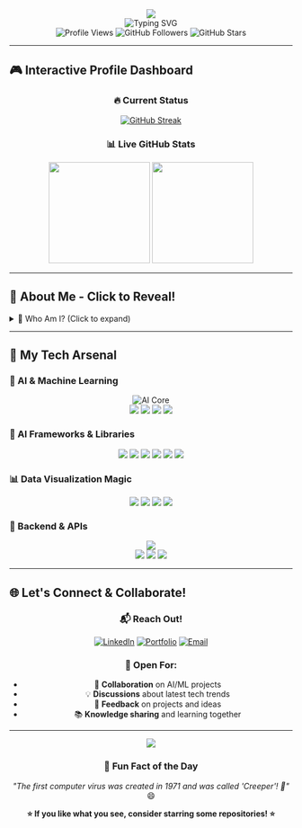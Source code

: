 <div align="center">
  <img src="https://capsule-render.vercel.app/api?type=waving&color=0:EEFF00,100:a82da8&height=200&section=header&text=Hi,%20I'm%20Arda%20Öztüner&fontSize=40&fontColor=fff&animation=twinkling"/>
</div>

<div align="center">
  <img src="https://readme-typing-svg.herokuapp.com?font=Fira+Code&pause=1000&color=2E9EF7&center=true&vCenter=true&width=600&lines=🤖+AI+%26+Machine+Learning+Engineer;📊+Data+Scientist+%26+Analyst;🖼️+Computer+Vision+Specialist;🚀+Building+Intelligent+Systems;💡+Turning+Data+into+Insights;🎯+Always+Learning+Something+New!" alt="Typing SVG" />
</div>

<div align="center">
  <img src="https://komarev.com/ghpvc/?username=arda92a&label=Profile%20Views&color=0e75b6&style=flat" alt="Profile Views" />
  <img src="https://img.shields.io/github/followers/arda92a?label=Followers&style=social" alt="GitHub Followers" />
  <img src="https://img.shields.io/github/stars/arda92a?label=Total%20Stars&style=social" alt="GitHub Stars" />
</div>

---

## 🎮 Interactive Profile Dashboard

<div align="center">
  
### 🔥 Current Status
[![GitHub Streak](https://github-readme-streak-stats.herokuapp.com?user=arda92a&theme=radical&hide_border=true&date_format=M%20j%5B%2C%20Y%5D)](https://git.io/streak-stats)

### 📊 Live GitHub Stats
<img src="https://github-readme-stats.vercel.app/api?username=arda92a&show_icons=true&theme=radical&count_private=true&include_all_commits=true&hide_border=true" height="180">
<img src="https://github-readme-stats.vercel.app/api/top-langs/?username=arda92a&layout=compact&theme=radical&hide_border=true&langs_count=8" height="180">

</div>

---

## 🌟 About Me - Click to Reveal!

<details>
<summary>🎯 Who Am I? (Click to expand)</summary>

```python
class ArdaOztuner:
    def __init__(self):
        self.name = "Arda Öztüner"
        self.role = "AI & Machine Learning Engineer"
        self.location = "🌍 Earth"
        self.current_focus = ["Computer Vision", "Deep Learning", "MLOps"]
        self.fun_fact = "I can debug code better with coffee ☕"
        
    def say_hi(self):
        print("Thanks for dropping by! Let's build something amazing together! 🚀")
        
    def current_mood(self):
        return "🤖 Training neural networks and loving it!"

me = ArdaOztuner()
me.say_hi()
```

🎓 **Explorer of Data & Intelligence**  
📊 **ML Enthusiast & Problem Solver**  
🛠️ **Builder of Intelligent Systems**  
📈 **Lifelong Learner & Curious Mind**  

</details>

---

## 💼 My Tech Arsenal

### 🤖 AI & Machine Learning
<div align="center">
  <img src="https://skillicons.dev/icons?i=python,tensorflow,pytorch" alt="AI Core" />
  <br>
  <img src="https://img.shields.io/badge/🧠_Neural_Networks-FF6B6B?style=for-the-badge&logoColor=white" />
  <img src="https://img.shields.io/badge/🔍_Computer_Vision-4ECDC4?style=for-the-badge&logoColor=white" />
  <img src="https://img.shields.io/badge/📊_Data_Science-45B7D1?style=for-the-badge&logoColor=white" />
  <img src="https://img.shields.io/badge/🤖_Deep_Learning-96CEB4?style=for-the-badge&logoColor=white" />
</div>

### 🧠 AI Frameworks & Libraries
<div align="center">
  <img src="https://img.shields.io/badge/Keras-D00000?style=for-the-badge&logo=keras&logoColor=white" />
  <img src="https://img.shields.io/badge/OpenCV-5C3EE8?style=for-the-badge&logo=opencv&logoColor=white" />
  <img src="https://img.shields.io/badge/scikit--learn-F7931E?style=for-the-badge&logo=scikit-learn&logoColor=white" />
  <img src="https://img.shields.io/badge/Pandas-150458?style=for-the-badge&logo=pandas&logoColor=white" />
  <img src="https://img.shields.io/badge/NumPy-013243?style=for-the-badge&logo=numpy&logoColor=white" />
  <img src="https://img.shields.io/badge/Hugging%20Face-FFD21E?style=for-the-badge&logo=huggingface&logoColor=black" />
</div>

### 📊 Data Visualization Magic
<div align="center">
  <img src="https://img.shields.io/badge/📈_Matplotlib-11557C?style=for-the-badge&logoColor=white" />
  <img src="https://img.shields.io/badge/🎨_Seaborn-3776AB?style=for-the-badge&logoColor=white" />
  <img src="https://img.shields.io/badge/⚡_Plotly-3F4F75?style=for-the-badge&logoColor=white" />
  <img src="https://img.shields.io/badge/🚀_Streamlit-FF4B4B?style=for-the-badge&logoColor=white" />
</div>

### 🚀 Backend & APIs
<div align="center">
  <img src="https://skillicons.dev/icons?i=fastapi,flask,django" />
  <br>
  <img src="https://img.shields.io/badge/⚡_FastAPI-009688?style=for-the-badge&logoColor=white" />
  <img src="https://img.shields.io/badge/🐍_Flask-000000?style=for-the-badge&logoColor=white" />
  <img src="https://img.shields.io/badge/🎯_Django-092E20?style=for-the-badge&logoColor=white" />
</div>

---

## 🌐 Let's Connect & Collaborate!

<div align="center">
  
### 📬 Reach Out!
[![LinkedIn](https://img.shields.io/badge/LinkedIn-0077B5?style=for-the-badge&logo=linkedin&logoColor=white)]([https://www.linkedin.com/in/arda-%C3%B6zt%C3%BCner](https://www.linkedin.com/in/arda-%C3%B6zt%C3%BCner))
[![Portfolio](https://img.shields.io/badge/Portfolio-FF5722?style=for-the-badge&logo=todoist&logoColor=white)](https://ardaoztuner.com)
[![Email](https://img.shields.io/badge/Email-D14836?style=for-the-badge&logo=gmail&logoColor=white)](mailto:ardaoztuner3@gmail.com)

### 💬 Open For:
- 🤝 **Collaboration** on AI/ML projects
- 💡 **Discussions** about latest tech trends  
- 🎯 **Feedback** on projects and ideas
- 📚 **Knowledge sharing** and learning together

</div>

---

<div align="center">
  <img src="https://capsule-render.vercel.app/api?type=waving&color=gradient&height=120&section=footer&text=Thanks%20for%20visiting!&fontSize=24&fontColor=fff&animation=fadeIn"/>
</div>

<div align="center">
  
### 🎉 Fun Fact of the Day
*"The first computer virus was created in 1971 and was called 'Creeper'! 🦠"* 😄

**⭐ If you like what you see, consider starring some repositories! ⭐**

</div>

